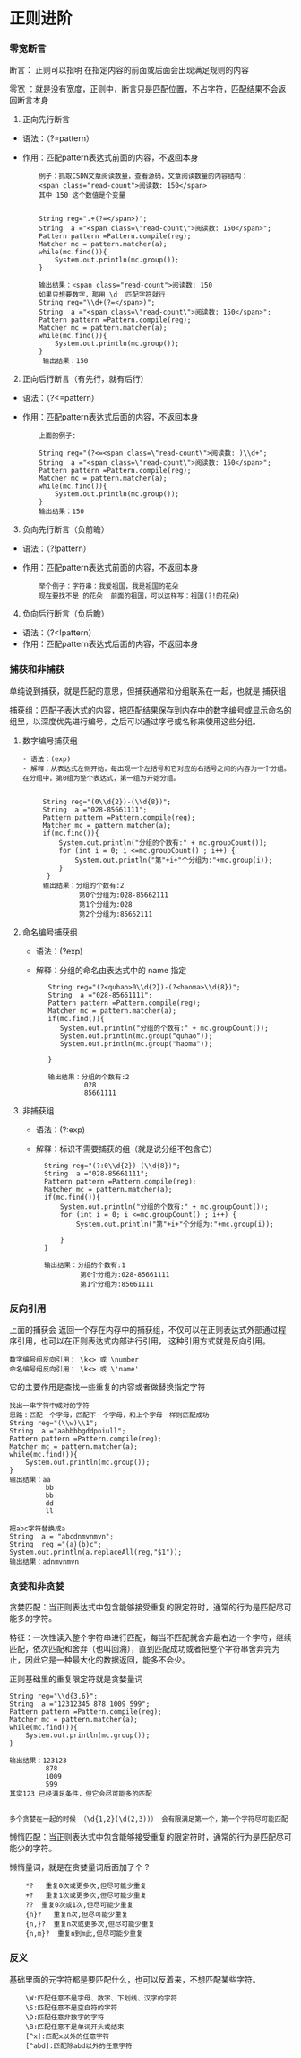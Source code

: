 # 正则进阶

### 零宽断言

断言： 正则可以指明 在指定内容的前面或后面会出现满足规则的内容

零宽 ：就是没有宽度，正则中，断言只是匹配位置，不占字符，匹配结果不会返回断言本身

1. 正向先行断言

  - 语法：（?=pattern）
  - 作用：匹配pattern表达式前面的内容，不返回本身

			例子：抓取CSDN文章阅读数量，查看源码，文章阅读数量的内容结构：
			<span class="read-count">阅读数: 150</span>
			其中 150 这个数值是个变量
			
			
			String reg=".+(?=</span>)";
	        String  a ="<span class=\"read-count\">阅读数: 150</span>";
	        Pattern pattern =Pattern.compile(reg);
	        Matcher mc = pattern.matcher(a);
	        while(mc.find()){
	            System.out.println(mc.group());
	        }

	        输出结果：<span class="read-count">阅读数: 150
			如果只想要数字，那用 \d  匹配字符就行
			String reg="\\d+(?=</span>)";
	        String  a ="<span class=\"read-count\">阅读数: 150</span>";
	        Pattern pattern =Pattern.compile(reg);
	        Matcher mc = pattern.matcher(a);
	        while(mc.find()){
	            System.out.println(mc.group());
	        }
             输出结果：150


2.  正向后行断言（有先行，就有后行）


  - 语法：（?<=pattern）
  - 作用：匹配pattern表达式后面的内容，不返回本身
  

			上面的例子:
			
			String reg="(?<=<span class=\"read-count\">阅读数: )\\d+";
	        String  a ="<span class=\"read-count\">阅读数: 150</span>";
	        Pattern pattern =Pattern.compile(reg);
	        Matcher mc = pattern.matcher(a);
	        while(mc.find()){
	            System.out.println(mc.group());
	        }
			输出结果：150


3. 负向先行断言（负前瞻）

  - 语法：（?!pattern）
  - 作用：匹配pattern表达式前面的内容，不返回本身
  
 

			举个例子：字符串：我爱祖国，我是祖国的花朵
			现在要找不是 的花朵  前面的祖国，可以这样写：祖国(?!的花朵)


4.  负向后行断言（负后瞻）

  - 语法：（?<!pattern）
  - 作用：匹配pattern表达式后面的内容，不返回本身


### 捕获和非捕获


单纯说到捕获，就是匹配的意思，但捕获通常和分组联系在一起，也就是 捕获组

捕获组：匹配子表达式的内容，把匹配结果保存到内存中的数字编号或显示命名的组里，以深度优先进行编号，之后可以通过序号或名称来使用这些分组。


1. 数字编号捕获组
   
	   - 语法：(exp)
	   - 解释：从表达式左侧开始，每出现一个左括号和它对应的右括号之间的内容为一个分组。在分组中，第0组为整个表达式，第一组为开始分组。

	
	        String reg="(0\\d{2})-(\\d{8})";
	        String  a ="028-85661111";
	        Pattern pattern =Pattern.compile(reg);
	        Matcher mc = pattern.matcher(a);
	        if(mc.find()){
	            System.out.println("分组的个数有:" + mc.groupCount());
	            for (int i = 0; i <=mc.groupCount() ; i++) {
	                System.out.println("第"+i+"个分组为:"+mc.group(i));
	            }
             }
			输出结果：分组的个数有:2
					 第0个分组为:028-85662111
					 第1个分组为:028
					 第2个分组为:85662111

2. 命名编号捕获组

   - 语法：(?<name>exp)
   - 解释：分组的命名由表达式中的 name 指定
   

			String reg="(?<quhao>0\\d{2})-(?<haoma>\\d{8})";
	        String  a ="028-85661111";
	        Pattern pattern =Pattern.compile(reg);
	        Matcher mc = pattern.matcher(a);
	        if(mc.find()){
	           System.out.println("分组的个数有:" + mc.groupCount());
	           System.out.println(mc.group("quhao"));
	           System.out.println(mc.group("haoma"));
	           
	        }
	
			输出结果：分组的个数有:2
					 028
					 85661111



3. 非捕获组
   
	- 语法：(?:exp)
	- 解释：标识不需要捕获的组（就是说分组不包含它）
	
	        String reg="(?:0\\d{2})-(\\d{8})";
	        String  a ="028-85661111";
	        Pattern pattern =Pattern.compile(reg);
	        Matcher mc = pattern.matcher(a);
	        if(mc.find()){
	            System.out.println("分组的个数有:" + mc.groupCount());
	            for (int i = 0; i <=mc.groupCount() ; i++) {
	                System.out.println("第"+i+"个分组为:"+mc.group(i));
	
	            }
	        }

			输出结果：分组的个数有:1
					 第0个分组为:028-85661111
					 第1个分组为:85661111



### 反向引用

上面的捕获会 返回一个存在内存中的捕获组，不仅可以在正则表达式外部通过程序引用，也可以在正则表达式内部进行引用， 这种引用方式就是反向引用。

	
	数字编号组反向引用： \k<> 或 \number
	命名编号组反向引用： \k<> 或 \'name'


它的主要作用是查找一些重复的内容或者做替换指定字符

	找出一串字符中成对的字符
	思路：匹配一个字母，匹配下一个字母，和上个字母一样则匹配成功
	String reg="(\\w)\\1";
	String  a ="aabbbbgddpoiull";
	Pattern pattern =Pattern.compile(reg);
	Matcher mc = pattern.matcher(a);
	while(mc.find()){
	    System.out.println(mc.group());
	}
	输出结果：aa
			 bb
			 bb
			 dd
			 ll
	
	把abc字符替换成a
	String  a = "abcdnmvnmvn";
	String  reg ="(a)(b)c";
	System.out.println(a.replaceAll(reg,"$1"));
	输出结果：adnmvnmvn



###  贪婪和非贪婪

贪婪匹配：当正则表达式中包含能够接受重复的限定符时，通常的行为是匹配尽可能多的字符。

特征：一次性读入整个字符串进行匹配，每当不匹配就舍弃最右边一个字符，继续匹配，依次匹配和舍弃（也叫回溯），直到匹配成功或者把整个字符串舍弃完为止，因此它是一种最大化的数据返回，能多不会少。


正则基础里的重复限定符就是贪婪量词


	String reg="\\d{3,6}";
	String  a ="12312345 878 1009 599";
	Pattern pattern =Pattern.compile(reg);
	Matcher mc = pattern.matcher(a);
	while(mc.find()){
	    System.out.println(mc.group());
	}
	
	输出结果：123123
			 878
			 1009
			 599
    其实123 已经满足条件，但它会尽可能多的匹配


    多个贪婪在一起的时候 （\d{1,2}(\d(2,3))） 会有限满足第一个，第一个字符尽可能匹配


懒惰匹配：当正则表达式中包含能够接受重复的限定符时，通常的行为是匹配尽可能少的字符。

懒惰量词，就是在贪婪量词后面加了个 ?


    	*?   重复0次或更多次,但尽可能少重复
		+?   重复1次或更多次,但尽可能少重复
		??  重复0次或1次,但尽可能少重复
		{n}?   重复n次,但尽可能少重复
		{n,}?  重复n次或更多次,但尽可能少重复
		{n,m}?  重复n到m此,但尽可能少重复



### 反义

基础里面的元字符都是要匹配什么，也可以反着来，不想匹配某些字符。

		\W:匹配任意不是字母、数字、下划线、汉字的字符
		\S:匹配任意不是空白符的字符
		\D:匹配任意非数字的字符
		\B:匹配任意不是单词开头或结束
		[^x]:匹配x以外的任意字符
		[^abd]:匹配除abd以外的任意字符